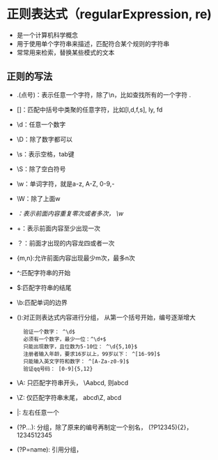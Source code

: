 # 正则表达式（regularExpression, re)
  - 是一个计算机科学概念
  - 用于使用单个字符串来描述，匹配符合某个规则的字符串
  - 常常用来检索，替换某些模式的文本
  
  
## 正则的写法
- .(点号)：表示任意一个字符，除了\n，比如查找所有的一个字符 \.
- []：匹配中括号中类聚的任意字符，比如[l,d,f,s], ly, fd
- \d：任意一个数字
- \D：除了数字都可以
- \s：表示空格，tab键
- \S：除了空白符号
- \w：单词字符，就是a-z, A-Z, 0-9,-
- \W：除了上面w
- *：表示前面内容重复零次或者多次， \w*
- +：表示前面内容至少出现一次
- ？：前面才出现的内容龙四或者一次
- {m,n}:允许前面内容出现最少m次，最多n次
- ^:匹配字符串的开始
- $:匹配字符串的结尾
- \b:匹配单词的边界
- ():对正则表达式内容进行分组， 从第一个括号开始，编号逐渐增大
    
        验证一个数字： ^\d$
        必须有一个数字，最少一位：^\d+$
        只能出现数字，且位数为5-10位： ^\d{5,10}$
        注册者输入年龄，要求16岁以上，99岁以下： ^[16-99]$
        只能输入英文字符和数字： ^[A-Za-z0-9]$
        验证qq号码： [0-9]{5,12}
        
- \A: 只匹配字符串开头， \Aabcd, 则abcd
- \Z: 仅匹配字符串末尾， abcd\Z, abcd
- |: 左右任意一个
- (?P<name>...): 分组，除了原来的编号再制定一个别名， (?P<id>12345){2}， 1234512345
- (?P=name): 引用分组， 
        
